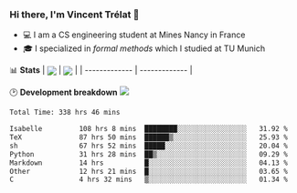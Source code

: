 ### Hi there, I'm Vincent Trélat 👋
 - 💻 I am a CS engineering student at Mines Nancy in France
 - 🎓 I specialized in *formal methods* which I studied at TU Munich

📊 **Stats**
| <img align="center" src="https://readme-stats.clckblog.space/api?username=VTrelat&show_icons=true&include_all_commits=true&theme=tokyonight&hide_border=true" /> | <img align="center" src="https://readme-stats.clckblog.space/api/top-langs/?username=VTrelat&layout=compact&theme=tokyonight&hide_border=true" /> |
| ------------- | ------------- |

🕑 **Development breakdown** ![](https://wakatime.com/badge/user/8d0110fb-6b70-4990-ab86-45c404715c2b.svg)
<!--START_SECTION:waka-->

```txt
Total Time: 338 hrs 46 mins

Isabelle         108 hrs 8 mins  ████████░░░░░░░░░░░░░░░░░   31.92 %
TeX              87 hrs 50 mins  ██████▒░░░░░░░░░░░░░░░░░░   25.93 %
sh               67 hrs 52 mins  █████░░░░░░░░░░░░░░░░░░░░   20.04 %
Python           31 hrs 28 mins  ██▒░░░░░░░░░░░░░░░░░░░░░░   09.29 %
Markdown         14 hrs          █░░░░░░░░░░░░░░░░░░░░░░░░   04.13 %
Other            12 hrs 21 mins  █░░░░░░░░░░░░░░░░░░░░░░░░   03.65 %
C                4 hrs 32 mins   ▒░░░░░░░░░░░░░░░░░░░░░░░░   01.34 %
```

<!--END_SECTION:waka-->
